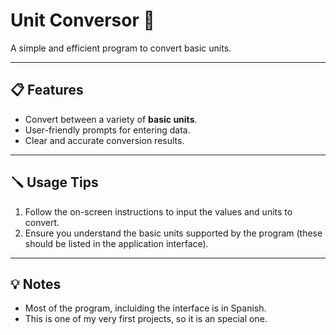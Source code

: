 # Unit Conversor 🔄
A simple and efficient program to convert basic units.  

---

## 📋 Features

- Convert between a variety of **basic units**.
- User-friendly prompts for entering data.
- Clear and accurate conversion results.

---

## 🪛 Usage Tips

1. Follow the on-screen instructions to input the values and units to convert.
2. Ensure you understand the basic units supported by the program (these should be listed in the application interface).

---

## 💡 Notes

- Most of the program, incluiding the interface is in Spanish.
- This is one of my very first projects, so it is an special one.
